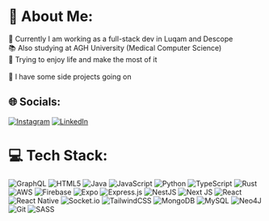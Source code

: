 # 💫 About Me:
🔭 Currently I am working as a full-stack dev in Luqam and Descope<br>📚 Also studying at AGH University (Medical Computer Science)<br>🫣 Trying to enjoy life and make the most of it<br><br>🙉 I have some side projects going on


## 🌐 Socials:
[![Instagram](https://img.shields.io/badge/Instagram-%23E4405F.svg?logo=Instagram&logoColor=white)](https://instagram.com/https://www.instagram.com/_igorsw_/) [![LinkedIn](https://img.shields.io/badge/LinkedIn-%230077B5.svg?logo=linkedin&logoColor=white)](https://linkedin.com/in/https://www.linkedin.com/in/igor-%C5%9Bwierczy%C5%84ski-834a8523b/) 

# 💻 Tech Stack:
![GraphQL](https://img.shields.io/badge/-GraphQL-E10098?style=flat-square&logo=graphql&logoColor=white) ![HTML5](https://img.shields.io/badge/html5-%23E34F26.svg?style=flat-square&logo=html5&logoColor=white) ![Java](https://img.shields.io/badge/java-%23ED8B00.svg?style=flat-square&logo=openjdk&logoColor=white) ![JavaScript](https://img.shields.io/badge/javascript-%23323330.svg?style=flat-square&logo=javascript&logoColor=%23F7DF1E) ![Python](https://img.shields.io/badge/python-3670A0?style=flat-square&logo=python&logoColor=ffdd54) ![TypeScript](https://img.shields.io/badge/typescript-%23007ACC.svg?style=flat-square&logo=typescript&logoColor=white) ![Rust](https://img.shields.io/badge/rust-%23000000.svg?style=flat-square&logo=rust&logoColor=white) ![AWS](https://img.shields.io/badge/AWS-%23FF9900.svg?style=flat-square&logo=amazon-aws&logoColor=white) ![Firebase](https://img.shields.io/badge/firebase-%23039BE5.svg?style=flat-square&logo=firebase) ![Expo](https://img.shields.io/badge/expo-1C1E24?style=flat-square&logo=expo&logoColor=#D04A37) ![Express.js](https://img.shields.io/badge/express.js-%23404d59.svg?style=flat-square&logo=express&logoColor=%2361DAFB) ![NestJS](https://img.shields.io/badge/nestjs-%23E0234E.svg?style=flat-square&logo=nestjs&logoColor=white) ![Next JS](https://img.shields.io/badge/Next-black?style=flat-square&logo=next.js&logoColor=white) ![React](https://img.shields.io/badge/react-%2320232a.svg?style=flat-square&logo=react&logoColor=%2361DAFB) ![React Native](https://img.shields.io/badge/react_native-%2320232a.svg?style=flat-square&logo=react&logoColor=%2361DAFB) ![Socket.io](https://img.shields.io/badge/Socket.io-black?style=flat-square&logo=socket.io&badgeColor=010101) ![TailwindCSS](https://img.shields.io/badge/tailwindcss-%2338B2AC.svg?style=flat-square&logo=tailwind-css&logoColor=white) ![MongoDB](https://img.shields.io/badge/MongoDB-%234ea94b.svg?style=flat-square&logo=mongodb&logoColor=white) ![MySQL](https://img.shields.io/badge/mysql-4479A1.svg?style=flat-square&logo=mysql&logoColor=white) ![Neo4J](https://img.shields.io/badge/Neo4j-008CC1?style=flat-square&logo=neo4j&logoColor=white) ![Git](https://img.shields.io/badge/git-%23F05033.svg?style=flat-square&logo=git&logoColor=white) ![SASS](https://img.shields.io/badge/SASS-hotpink.svg?style=flat-square&logo=SASS&logoColor=white)
<!--
# 📊 GitHub Stats:
![](https://github-readme-stats.vercel.app/api?username=swierczynskigor&theme=dark&hide_border=true&include_all_commits=false&count_private=true)<br/>
![](https://github-readme-streak-stats.herokuapp.com/?user=swierczynskigor&theme=dark&hide_border=true)<br/>
![](https://github-readme-stats.vercel.app/api/top-langs/?username=swierczynskigor&theme=dark&hide_border=true&include_all_commits=false&count_private=true&layout=compact)

sadly only the ones to my own repos count ;c

## 🏆 GitHub Trophies
![](https://github-profile-trophy.vercel.app/?username=swierczynskigor&theme=radical&no-frame=false&no-bg=true&margin-w=4)

<!-- 
### ✍️ Random Dev Quote
![](https://quotes-github-readme.vercel.app/api?type=horizontal&theme=radical)

---
[![](https://visitcount.itsvg.in/api?id=swierczynskigor&icon=0&color=2)](https://visitcount.itsvg.in)

<!-- Proudly created with GPRM ( https://gprm.itsvg.in ) -->
